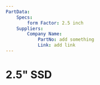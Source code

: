 ```yaml
---
PartData:
    Specs:
        form Factor: 2.5 inch
    Suppliers:
        Company Name:
            PartNo: add something
            Link: add link
---
```


# 2.5" SSD